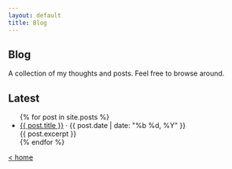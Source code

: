 ```yaml
---
layout: default
title: Blog
---
```

## Blog 
A collection of my thoughts and posts. Feel free to browse around.

## Latest

<ul>
  {% for post in site.posts %}
    <li>
      <a href="{{ post.url }}">{{ post.title }}</a>
      · {{ post.date | date: "%b %d, %Y" }}
      <br>
      {{ post.excerpt }}
    </li>
  {% endfor %}
</ul>


[ < home](./)